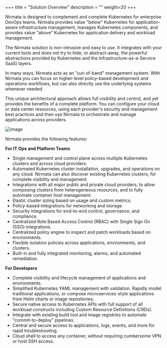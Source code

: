 +++
title = "Solution Overview"
description = ""
weight=20
+++

Nirmata is designed to complement and complete Kubernetes for
enterprise DevOps teams. Nirmata provides value "below" Kubernetes for
application-aware infrastructure management, manages Kubernetes
components, and provides value "above" Kubernetes for application
delivery and workload management.

The Nirmata solution is non-intrusive and easy to use. It integrates
with your current tools and does not try to hide, or abstract-away, the
powerful abstractions provided by Kubernetes and the
Infrastructure-as-a-Service (IaaS) layers.

In many ways, Nirmata acts as an "out-of-band" management system. With
Nirmata you can focus on higher-level policy-based development and
operations workflows, but can also directly use the underlying systems
whenever needed.

This unique architectural approach allows full visibility and control,
and yet provides the benefits of a complete platform. You can configure
your cloud or data center resources, using each provider's security and
management best practices and then use Nirmata to orchestrate and manage
applications across providers.

![image](/images/nirmata-k8svalue.png)

Nirmata provides the following features:

**For IT Ops and Platform Teams**

-   Single management and control plane across multiple Kubernetes
    clusters and across cloud providers.
-   Automated Kubernetes cluster installation, upgrades, and operations
    on any cloud. Nirmata can also discover existing Kubernetes
    clusters, for complete visibility and management.
-   Integrations with all major public and private cloud providers, to
    allow composing clusters from heterogeneous resources, and to fully
    automate container host management.
-   Elastic cluster sizing based on usage and custom metrics.
-   Policy-based integrations for networking and storage.
-   Security integrations for end-to-end control, governance, and
    compliance.
-   Centralized Role Based Access Control (RBAC) with Single Sign On
    (SSO) integrations.
-   Centralized policy engine to inspect and patch workloads based on
    environments.
-   Flexible isolation policies across applications, environments, and
    clusters.
-   Built-in and fully integrated monitoring, alarms, and automated
    remediation.

**For Developers**

-   Complete visibility and lifecycle management of applications and
    environments.
-   Simplified Kubernetes YAML management with validation. Rapidly model
    traditional applications, or compose microservices-style
    applications from Helm charts or image repositories.
-   Secure native access to Kubernetes APIs with full support of all
    workload constructs including Custom Resource Definitions (CRDs).
-   Integrate with existing build tool and image registries to automate
    "commit-to-deploy" pipelines.
-   Central and secure access to applications, logs, events, and more
    for rapid troubleshooting.
-   Cloud shell to access any container, without requiring cumbersome
    VPN or host SSH access.

